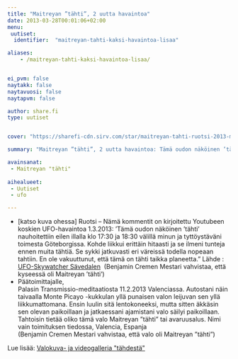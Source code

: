 ```yaml
---
title: "Maitreyan ”tähti”, 2 uutta havaintoa"
date: 2013-03-28T00:01:06+02:00
menu:
 uutiset:
  identifier:  "maitreyan-tahti-kaksi-havaintoa-lisaa"

aliases:
    - /maitreyan-tahti-kaksi-havaintoa-lisaa/


ei_pvm: false
naytakk: false
naytavuosi: false
naytapvm: false

author: share.fi
type: uutiset


cover: "https://sharefi-cdn.sirv.com/star/maitreyan-tahti-ruotsi-2013-medi.201304_star_sweden_1.3.13.jpg"

summary: "Maitreyan ”tähti”, 2 uutta havaintoa: Tämä oudon näköinen ’tähti’ nauhoitettiin eilen illalla klo 17:30 ja 18:30 välillä minun ja tyttöystäväni toimesta Göteborgissa"

avainsanat:
 - Maitreyan "tähti"
 
aihealueet:
 - Uutiset
 - ufo

---
```



<ul>
<li>[katso kuva ohessa] Ruotsi – Nämä kommentit on kirjoitettu Youtubeen koskien UFO-havaintoa 1.3.2013: ’Tämä oudon näköinen ’tähti’ nauhoitettiin eilen illalla klo 17:30 ja 18:30 välillä minun ja tyttöystäväni toimesta Göteborgissa. Kohde liikkui erittäin hitaasti ja se ilmeni tunteja ennen muita tähtiä. Se sykki jatkuvasti eri väreissä todella nopeaan tahtiin. En ole vakuuttunut, että tämä on tähti taikka planeetta.” Lähde : <a href="https://www.youtube.com/watch?v=E9ouf_66j2Y&amp;feature=youtu.be" target="_blank" class="external" rel="nofollow noopener">UFO-Skywatcher Sävedalen</a>&nbsp; (Benjamin Cremen Mestari vahvistaa, että kyseessä oli Maitreyan ’tähti’)</li>
<li>Päätoimittajalle,<br>
Palasin Transmissio-meditaatiosta 11.2.2013 Valenciassa. Autostani näin taivaalla Monte Picayo -kukkulan yllä punaisen valon leijuvan sen yllä liikkumattomana. Ensin luulin sitä lentokoneeksi, mutta sitten äkkäsin sen olevan paikoillaan ja jatkaessani ajamistani valo säilyi paikoillaan. Tahtoisin tietää oliko tämä valo Maitreyan ”tähti” tai avaruusalus. Nimi vain toimituksen tiedossa, Valencia, Espanja<br>
(Benjamin Cremen Mestari vahvistaa, että valo oli Maitreyan ”tähti”)</li>
</ul>
<p>Lue lisää: <a title="Valokuvagalleria, Maitreyan tähti" href="/maitreya/maitreyan-tahti">Valokuva- ja videogalleria "tähdestä"</a></p>

</div>